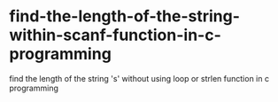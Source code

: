 # find-the-length-of-the-string-within-scanf-function-in-c-programming
find the length of the string 's' without using loop or strlen function in c programming 
